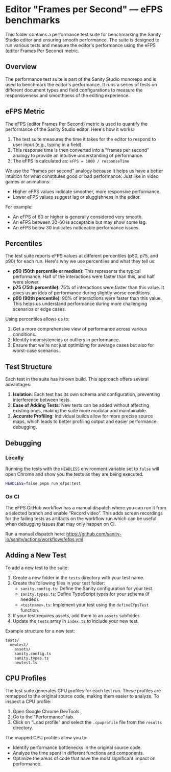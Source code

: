 # Editor "Frames per Second" — eFPS benchmarks

This folder contains a performance test suite for benchmarking the Sanity Studio editor and ensuring smooth performance. The suite is designed to run various tests and measure the editor's performance using the eFPS (editor Frames Per Second) metric.

## Overview

The performance test suite is part of the Sanity Studio monorepo and is used to benchmark the editor's performance. It runs a series of tests on different document types and field configurations to measure the responsiveness and smoothness of the editing experience.

## eFPS Metric

The eFPS (editor Frames Per Second) metric is used to quantify the performance of the Sanity Studio editor. Here's how it works:

1. The test suite measures the time it takes for the editor to respond to user input (e.g., typing in a field).
2. This response time is then converted into a "frames per second" analogy to provide an intuitive understanding of performance.
3. The eFPS is calculated as: `eFPS = 1000 / responseTime`

We use the "frames per second" analogy because it helps us have a better intuition for what constitutes good or bad performance. Just like in video games or animations:

- Higher eFPS values indicate smoother, more responsive performance.
- Lower eFPS values suggest lag or sluggishness in the editor.

For example:

- An eFPS of 60 or higher is generally considered very smooth.
- An eFPS between 30-60 is acceptable but may show some lag.
- An eFPS below 30 indicates noticeable performance issues.

## Percentiles

The test suite reports eFPS values at different percentiles (p50, p75, and p90) for each run. Here's why we use percentiles and what they tell us:

- **p50 (50th percentile or median)**: This represents the typical performance. Half of the interactions were faster than this, and half were slower.
- **p75 (75th percentile)**: 75% of interactions were faster than this value. It gives us an idea of performance during slightly worse conditions.
- **p90 (90th percentile)**: 90% of interactions were faster than this value. This helps us understand performance during more challenging scenarios or edge cases.

Using percentiles allows us to:

1. Get a more comprehensive view of performance across various conditions.
2. Identify inconsistencies or outliers in performance.
3. Ensure that we're not just optimizing for average cases but also for worst-case scenarios.

## Test Structure

Each test in the suite has its own build. This approach offers several advantages:

1. **Isolation**: Each test has its own schema and configuration, preventing interference between tests.
2. **Ease of Adding Tests**: New tests can be added without affecting existing ones, making the suite more modular and maintainable.
3. **Accurate Profiling**: Individual builds allow for more precise source maps, which leads to better profiling output and easier performance debugging.

## Debugging
### Locally

Running the tests with the `HEADLESS` environment variable set to `false` will open Chrome and show you the tests as they are being executed.

```bash
HEADLESS=false pnpm run efps:test
```

### On CI
The eFPS GitHub workflow has a manual dispatch where you can run it from a selected branch and enable “Record video”. This adds screen recordings for the failing tests as artifacts on the workflow run which can be useful when debugging issues that may only happen on CI.

Run a manual dispatch here: https://github.com/sanity-io/sanity/actions/workflows/efps.yml


## Adding a New Test

To add a new test to the suite:

1. Create a new folder in the `tests` directory with your test name.
2. Create the following files in your test folder:
   - `sanity.config.ts`: Define the Sanity configuration for your test.
   - `sanity.types.ts`: Define TypeScript types for your schema (if needed).
   - `<testname>.ts`: Implement your test using the `defineEfpsTest` function.
3. If your test requires assets, add them to an `assets` subfolder.
4. Update the `tests` array in `index.ts` to include your new test.

Example structure for a new test:

```
tests/
  newtest/
    assets/
    sanity.config.ts
    sanity.types.ts
    newtest.ts
```

## CPU Profiles

The test suite generates CPU profiles for each test run. These profiles are remapped to the original source code, making them easier to analyze. To inspect a CPU profile:

1. Open Google Chrome DevTools.
2. Go to the "Performance" tab.
3. Click on "Load profile" and select the `.cpuprofile` file from the `results` directory.

The mapped CPU profiles allow you to:

- Identify performance bottlenecks in the original source code.
- Analyze the time spent in different functions and components.
- Optimize the areas of code that have the most significant impact on performance.
